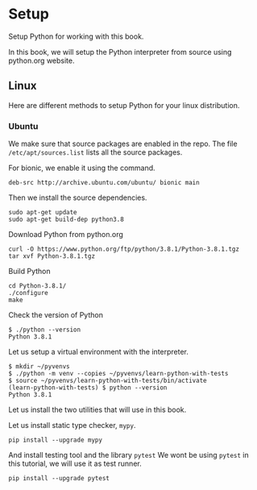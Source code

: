 # Setup

Setup Python for working with this book. 

In this book, we will setup the Python interpreter from source using python.org website.

## Linux

Here are different methods to setup Python for your linux distribution.

### Ubuntu

We make sure that source packages are enabled in the repo. The file `/etc/apt/sources.list` lists all the source 
packages.

For bionic, we enable it using the command.

```
deb-src http://archive.ubuntu.com/ubuntu/ bionic main
```

Then we install the source dependencies.

```
sudo apt-get update
sudo apt-get build-dep python3.8
```

Download Python from python.org

```
curl -O https://www.python.org/ftp/python/3.8.1/Python-3.8.1.tgz
tar xvf Python-3.8.1.tgz
```

Build Python

```
cd Python-3.8.1/
./configure
make
```

Check the version of Python

```
$ ./python --version
Python 3.8.1
```

Let us setup a virtual environment with the interpreter.

```
$ mkdir ~/pyvenvs
$ ./python -m venv --copies ~/pyvenvs/learn-python-with-tests
$ source ~/pyvenvs/learn-python-with-tests/bin/activate
(learn-python-with-tests) $ python --version
Python 3.8.1
```

Let us install the two utilities that will use in this book.

Let us install static type checker, `mypy`.

```
pip install --upgrade mypy
```

And install testing tool and the library `pytest` We wont be using `pytest` in this tutorial,
we will use it as test runner.

```
pip install --upgrade pytest
```


